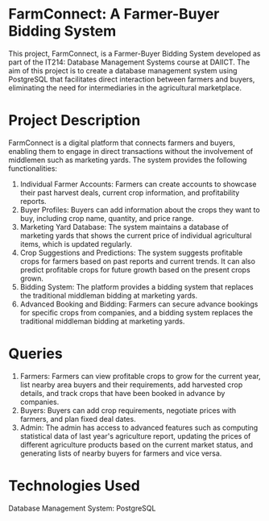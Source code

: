 # FarmConnect: A Farmer-Buyer Bidding System

This project, FarmConnect, is a Farmer-Buyer Bidding System developed as part of the IT214: Database Management Systems course at DAIICT. The aim of this project is to create a database management system using PostgreSQL that facilitates direct interaction between farmers and buyers, eliminating the need for intermediaries in the agricultural marketplace.

# Project Description

FarmConnect is a digital platform that connects farmers and buyers, enabling them to engage in direct transactions without the involvement of middlemen such as marketing yards. The system provides the following functionalities:

1. Individual Farmer Accounts: Farmers can create accounts to showcase their past harvest deals, current crop information, and profitability reports.
2. Buyer Profiles: Buyers can add information about the crops they want to buy, including crop name, quantity, and price range.
3. Marketing Yard Database: The system maintains a database of marketing yards that shows the current price of individual agricultural items, which is updated regularly.
4. Crop Suggestions and Predictions: The system suggests profitable crops for farmers based on past reports and current trends. It can also predict profitable crops for future growth based on the present crops grown.
5. Bidding System: The platform provides a bidding system that replaces the traditional middleman bidding at marketing yards.
6. Advanced Booking and Bidding: Farmers can secure advance bookings for specific crops from companies, and a bidding system replaces the traditional middleman bidding at marketing yards.

# Queries
1. Farmers: Farmers can view profitable crops to grow for the current year, list nearby area buyers and their requirements, add harvested crop details, and track crops that have been booked in advance by companies.
2. Buyers: Buyers can add crop requirements, negotiate prices with farmers, and plan fixed deal dates.
3. Admin: The admin has access to advanced features such as computing statistical data of last year's agriculture report, updating the prices of different agriculture products based on the current market status, and generating lists of nearby buyers for farmers and vice versa.

# Technologies Used
Database Management System: PostgreSQL
